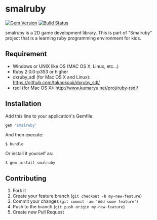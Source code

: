 # smalruby

[![Gem Version](https://badge.fury.io/rb/smalruby.png)](http://badge.fury.io/rb/smalruby)
[![Build Status](https://travis-ci.org/smalruby/smalruby.png?branch=master)](https://travis-ci.org/smalruby/smalruby)

smalruby is a 2D game development library. This is part of "Smalruby"
project that is a learning ruby programming environment for kids.

## Requirement

* Windows or UNIX like OS (MAC OS X, Linux, etc...)
* Ruby 2.0.0-p353 or higher
* dxruby_sdl (for Mac OS X and Linux): https://github.com/takaokouji/dxruby_sdl/
* rsdl (for Mac OS X): http://www.kumaryu.net/proj/ruby-rsdl/

## Installation

Add this line to your application's Gemfile:

```ruby
gem 'smalruby'
```

And then execute:

```
$ bundle
```

Or install it yourself as:

```
$ gem install smalruby
```

## Contributing

1. Fork it
2. Create your feature branch (`git checkout -b my-new-feature`)
3. Commit your changes (`git commit -am 'Add some feature'`)
4. Push to the branch (`git push origin my-new-feature`)
5. Create new Pull Request
